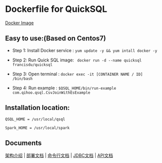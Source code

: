 # Dockerfile for QuickSQL

[Docker Image](https://hub.docker.com/r/francisdu/quicksql)

## Easy to use:(Based on Centos7)

- Step 1:
Install Docker service : `yum update -y && yum intall docker -y`

- Step 2:
Run Quick SQL image: ` docker run -d --name quicksql francisdu/quicksql`

- Step 3:
Open terminal : `docker exec -it [CONTAINER NAME / ID] /bin/bash`

- Step 4:
Run example : `$QSQL_HOME/bin/run-example com.qihoo.qsql.CsvJoinWithEsExample`

## Installation location:

`QSQL_HOME = /usr/local/qsql`

`Spark_HOME = /usr/local/spark`

## Documents

[架构介绍](../doc/README文档.md) | [部署文档](../doc/BUILD文档.md) | [命令行文档](../doc/CLI文档.md) | [JDBC文档](../doc/JDBC文档.md) | [API文档](../doc/API文档.md)